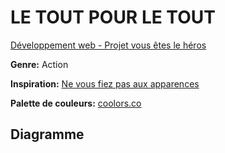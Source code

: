 # LE TOUT POUR LE TOUT
[Développement web - Projet vous êtes le héros](https://smnarnold.com/projets/vous-etes-le-heros)

**Genre:** Action

**Inspiration:** [Ne vous fiez pas aux apparences](https://www.renaud-bray.com/Livres_Produit.aspx?id=3441722&def=Ne+vous+fiez+pas+aux+apparences+%3A+3+ados%2C+2+braqueurs%2C+qui+en+ressortira+vivant+%3F%2CSHARPE%2C+TESS%2C9782897542986)

**Palette de couleurs:** [coolors.co](https://coolors.co/fe0202-cb0101-eadeda-bfb8ad-000000-171717)

## Diagramme
